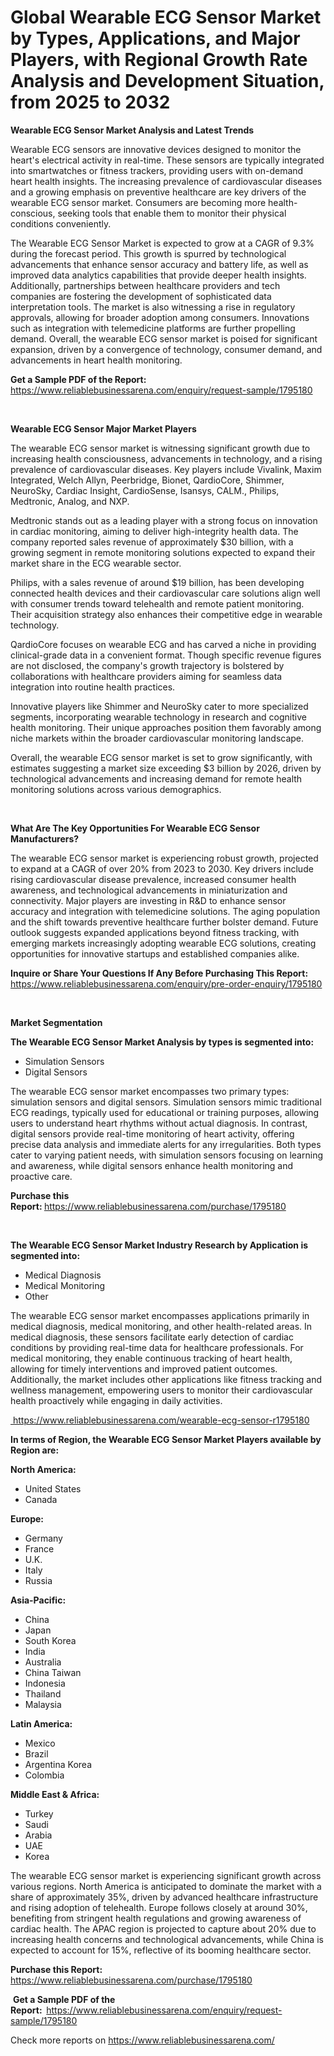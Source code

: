 <p><h1>Global Wearable ECG Sensor Market by Types, Applications, and Major Players, with Regional Growth Rate Analysis and Development Situation, from 2025 to 2032</h1></p><p><strong>Wearable ECG Sensor Market Analysis and Latest Trends</strong></p>
<p><p>Wearable ECG sensors are innovative devices designed to monitor the heart's electrical activity in real-time. These sensors are typically integrated into smartwatches or fitness trackers, providing users with on-demand heart health insights. The increasing prevalence of cardiovascular diseases and a growing emphasis on preventive healthcare are key drivers of the wearable ECG sensor market. Consumers are becoming more health-conscious, seeking tools that enable them to monitor their physical conditions conveniently.</p><p>The Wearable ECG Sensor Market is expected to grow at a CAGR of 9.3% during the forecast period. This growth is spurred by technological advancements that enhance sensor accuracy and battery life, as well as improved data analytics capabilities that provide deeper health insights. Additionally, partnerships between healthcare providers and tech companies are fostering the development of sophisticated data interpretation tools. The market is also witnessing a rise in regulatory approvals, allowing for broader adoption among consumers. Innovations such as integration with telemedicine platforms are further propelling demand. Overall, the wearable ECG sensor market is poised for significant expansion, driven by a convergence of technology, consumer demand, and advancements in heart health monitoring.</p></p>
<p><strong>Get a Sample PDF of the Report:&nbsp;</strong> <a href="https://www.reliablebusinessarena.com/enquiry/request-sample/1795180?utm_campaign=3492&utm_medium=2&utm_source=Github&utm_content=ia&utm_term=06042025&utm_id=wearable-ecg-sensor">https://www.reliablebusinessarena.com/enquiry/request-sample/1795180</a></p>
<p>&nbsp;</p>
<p><strong>Wearable ECG Sensor Major Market Players</strong></p>
<p><p>The wearable ECG sensor market is witnessing significant growth due to increasing health consciousness, advancements in technology, and a rising prevalence of cardiovascular diseases. Key players include Vivalink, Maxim Integrated, Welch Allyn, Peerbridge, Bionet, QardioCore, Shimmer, NeuroSky, Cardiac Insight, CardioSense, Isansys, CALM., Philips, Medtronic, Analog, and NXP.</p><p>Medtronic stands out as a leading player with a strong focus on innovation in cardiac monitoring, aiming to deliver high-integrity health data. The company reported sales revenue of approximately $30 billion, with a growing segment in remote monitoring solutions expected to expand their market share in the ECG wearable sector.</p><p>Philips, with a sales revenue of around $19 billion, has been developing connected health devices and their cardiovascular care solutions align well with consumer trends toward telehealth and remote patient monitoring. Their acquisition strategy also enhances their competitive edge in wearable technology.</p><p>QardioCore focuses on wearable ECG and has carved a niche in providing clinical-grade data in a convenient format. Though specific revenue figures are not disclosed, the company's growth trajectory is bolstered by collaborations with healthcare providers aiming for seamless data integration into routine health practices.</p><p>Innovative players like Shimmer and NeuroSky cater to more specialized segments, incorporating wearable technology in research and cognitive health monitoring. Their unique approaches position them favorably among niche markets within the broader cardiovascular monitoring landscape.</p><p>Overall, the wearable ECG sensor market is set to grow significantly, with estimates suggesting a market size exceeding $3 billion by 2026, driven by technological advancements and increasing demand for remote health monitoring solutions across various demographics.</p></p>
<p>&nbsp;</p>
<p><strong>What Are The Key Opportunities For Wearable ECG Sensor Manufacturers?</strong></p>
<p><p>The wearable ECG sensor market is experiencing robust growth, projected to expand at a CAGR of over 20% from 2023 to 2030. Key drivers include rising cardiovascular disease prevalence, increased consumer health awareness, and technological advancements in miniaturization and connectivity. Major players are investing in R&D to enhance sensor accuracy and integration with telemedicine solutions. The aging population and the shift towards preventive healthcare further bolster demand. Future outlook suggests expanded applications beyond fitness tracking, with emerging markets increasingly adopting wearable ECG solutions, creating opportunities for innovative startups and established companies alike.</p></p>
<p><strong>Inquire or Share Your Questions If Any Before Purchasing This Report:</strong> <a href="https://www.reliablebusinessarena.com/enquiry/pre-order-enquiry/1795180?utm_campaign=3492&utm_medium=2&utm_source=Github&utm_content=ia&utm_term=06042025&utm_id=wearable-ecg-sensor">https://www.reliablebusinessarena.com/enquiry/pre-order-enquiry/1795180</a></p>
<p>&nbsp;</p>
<p><strong>Market Segmentation</strong></p>
<p><strong>The Wearable ECG Sensor Market Analysis by types is segmented into:</strong></p>
<p><ul><li>Simulation Sensors</li><li>Digital Sensors</li></ul></p>
<p><p>The wearable ECG sensor market encompasses two primary types: simulation sensors and digital sensors. Simulation sensors mimic traditional ECG readings, typically used for educational or training purposes, allowing users to understand heart rhythms without actual diagnosis. In contrast, digital sensors provide real-time monitoring of heart activity, offering precise data analysis and immediate alerts for any irregularities. Both types cater to varying patient needs, with simulation sensors focusing on learning and awareness, while digital sensors enhance health monitoring and proactive care.</p></p>
<p><strong>Purchase this Report:&nbsp;</strong><a href="https://www.reliablebusinessarena.com/purchase/1795180?utm_campaign=3492&utm_medium=2&utm_source=Github&utm_content=ia&utm_term=06042025&utm_id=wearable-ecg-sensor">https://www.reliablebusinessarena.com/purchase/1795180</a></p>
<p>&nbsp;</p>
<p><strong>The Wearable ECG Sensor Market Industry Research by Application is segmented into:</strong></p>
<p><ul><li>Medical Diagnosis</li><li>Medical Monitoring</li><li>Other</li></ul></p>
<p><p>The wearable ECG sensor market encompasses applications primarily in medical diagnosis, medical monitoring, and other health-related areas. In medical diagnosis, these sensors facilitate early detection of cardiac conditions by providing real-time data for healthcare professionals. For medical monitoring, they enable continuous tracking of heart health, allowing for timely interventions and improved patient outcomes. Additionally, the market includes other applications like fitness tracking and wellness management, empowering users to monitor their cardiovascular health proactively while engaging in daily activities.</p></p>
<p><a href="https://www.reliablebusinessarena.com/wearable-ecg-sensor-r1795180?utm_campaign=3492&utm_medium=2&utm_source=Github&utm_content=ia&utm_term=06042025&utm_id=wearable-ecg-sensor">&nbsp;https://www.reliablebusinessarena.com/wearable-ecg-sensor-r1795180</a></p>
<p><strong>In terms of Region, the Wearable ECG Sensor Market Players available by Region are:</strong></p>
<p>
    <p> <strong> North America: </strong>
        <ul>
            <li>United States</li>
            <li>Canada</li>
        </ul>
        </p> 
    <p> <strong> Europe: </strong>
        <ul>
            <li>Germany</li>
            <li>France</li>
            <li>U.K.</li>
            <li>Italy</li>
            <li>Russia</li>
        </ul>
        </p> 
    <p> <strong> Asia-Pacific: </strong>
        <ul>
            <li>China</li>
            <li>Japan</li>
            <li>South Korea</li>
            <li>India</li>
            <li>Australia</li>
            <li>China Taiwan</li>
            <li>Indonesia</li>
            <li>Thailand</li>
            <li>Malaysia</li>
        </ul>
        </p> 
    <p> <strong> Latin America: </strong>
        <ul>
            <li>Mexico</li>
            <li>Brazil</li>
            <li>Argentina Korea</li>
            <li>Colombia</li>
        </ul>
        </p> 
    <p> <strong> Middle East & Africa: </strong>
        <ul>
            <li>Turkey</li>
            <li>Saudi</li>
            <li>Arabia</li>
            <li>UAE</li>
            <li>Korea</li>
        </ul>
    </p>
    </p>
<p><p>The wearable ECG sensor market is experiencing significant growth across various regions. North America is anticipated to dominate the market with a share of approximately 35%, driven by advanced healthcare infrastructure and rising adoption of telehealth. Europe follows closely at around 30%, benefiting from stringent health regulations and growing awareness of cardiac health. The APAC region is projected to capture about 20% due to increasing health concerns and technological advancements, while China is expected to account for 15%, reflective of its booming healthcare sector.</p></p>
<p><strong>Purchase this Report: </strong><a href="https://www.reliablebusinessarena.com/purchase/1795180?utm_campaign=3492&utm_medium=2&utm_source=Github&utm_content=ia&utm_term=06042025&utm_id=wearable-ecg-sensor">https://www.reliablebusinessarena.com/purchase/1795180</a></p>
<p>&nbsp;<strong>Get a Sample PDF of the Report:&nbsp;&nbsp;</strong><a href="https://www.reliablebusinessarena.com/enquiry/request-sample/1795180?utm_campaign=3492&utm_medium=2&utm_source=Github&utm_content=ia&utm_term=06042025&utm_id=wearable-ecg-sensor">https://www.reliablebusinessarena.com/enquiry/request-sample/1795180</a></p>
<p><strong></strong></p>
<p>Check more reports on <a href="https://www.reliablebusinessarena.com/?utm_campaign=3492&utm_medium=2&utm_source=Github&utm_content=ia&utm_term=06042025&utm_id=wearable-ecg-sensor">https://www.reliablebusinessarena.com/</a></p>